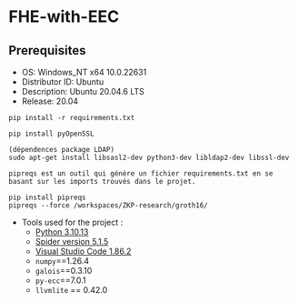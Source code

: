 # FHE-with-EEC

## Prerequisites
* OS: Windows_NT x64 10.0.22631
* Distributor ID: Ubuntu
* Description:    Ubuntu 20.04.6 LTS
* Release:        20.04

```
pip install -r requirements.txt
```
```
pip install pyOpenSSL

(dépendences package LDAP) 
sudo apt-get install libsasl2-dev python3-dev libldap2-dev libssl-dev
```
```
pipreqs est un outil qui génère un fichier requirements.txt en se basant sur les imports trouvés dans le projet.

pip install pipreqs
pipreqs --force /workspaces/ZKP-research/groth16/
```

* Tools used for the project :
    * [Python 3.10.13](https://www.python.org/downloads/release/python-31013/)
    * [Spider version 5.1.5](https://www.spyder-ide.org/)
    * [Visual Studio Code 1.86.2](https://code.visualstudio.com/download)
    * `numpy`==1.26.4
    * `galois`==0.3.10
    * `py-ecc`==7.0.1
    * `llvmlite` == 0.42.0
 
  
